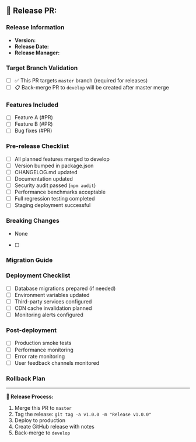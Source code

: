 ## 🚀 Release PR: <!-- version -->

### Release Information
- **Version:** <!-- e.g., v1.0.0 -->
- **Release Date:** <!-- target date -->
- **Release Manager:** <!-- @username -->

### Target Branch Validation
- [ ] ✅ This PR targets `master` branch (required for releases)
- [ ] 📋 Back-merge PR to `develop` will be created after master merge

### Features Included
<!-- List all features in this release -->
- [ ] Feature A (#PR)
- [ ] Feature B (#PR)
- [ ] Bug fixes (#PR)

### Pre-release Checklist
- [ ] All planned features merged to develop
- [ ] Version bumped in package.json
- [ ] CHANGELOG.md updated
- [ ] Documentation updated
- [ ] Security audit passed (`npm audit`)
- [ ] Performance benchmarks acceptable
- [ ] Full regression testing completed
- [ ] Staging deployment successful

### Breaking Changes
<!-- List any breaking changes -->
- None
<!-- OR -->
- [ ] <!-- describe breaking change -->

### Migration Guide
<!-- If breaking changes, provide migration steps -->

### Deployment Checklist
- [ ] Database migrations prepared (if needed)
- [ ] Environment variables updated
- [ ] Third-party services configured
- [ ] CDN cache invalidation planned
- [ ] Monitoring alerts configured

### Post-deployment
- [ ] Production smoke tests
- [ ] Performance monitoring
- [ ] Error rate monitoring
- [ ] User feedback channels monitored

### Rollback Plan
<!-- Describe rollback procedure if needed -->

---
**📌 Release Process:**
1. Merge this PR to `master`
2. Tag the release: `git tag -a v1.0.0 -m "Release v1.0.0"`
3. Deploy to production
4. Create GitHub release with notes
5. Back-merge to `develop`